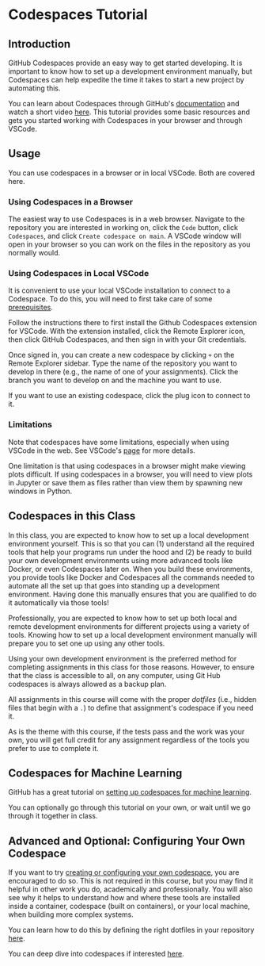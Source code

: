 # Codespaces Tutorial

## Introduction

GitHub Codespaces provide an easy way to get started developing. It is important to know how to set up a development environment manually, but Codespaces can help expedite the time it takes to start a new project by automating this.

You can learn about Codespaces through GitHub's [documentation](https://docs.github.com/en/codespaces/overview) and watch a short video [here](https://docs.github.com/en/codespaces). This tutorial provides some basic resources and gets you started working with Codespaces in your browser and through VSCode.

## Usage

You can use codespaces in a browser or in local VSCode. Both are covered here.

### Using Codespaces in a Browser

The easiest way to use Codespaces is in a web browser. Navigate to the repository you are interested in working on, click the `Code` button, click `Codespaces`, and click `Create codespace on main`. A VSCode window will open in your browser so you can work on the files in the repository as you normally would.

### Using Codespaces in Local VSCode

It is convenient to use your local VSCode installation to connect to a Codespace. To do this, you will need to first take care of some [prerequisites](https://docs.github.com/en/codespaces/developing-in-a-codespace/using-github-codespaces-in-visual-studio-code#prerequisites).

Follow the instructions there to first install the Github Codespaces extension for VSCode. With the extension installed, click the Remote Explorer icon, then click GitHub Codespaces, and then sign in with your Git credentials.

Once signed in, you can create a new codespace by clicking `+` on the Remote Explorer sidebar. Type the name of the repository you want to develop in there (e.g., the name of one of your assignments). Click the branch you want to develop on and the machine you want to use.

If you want to use an existing codespace, click the plug icon to connect to it.

### Limitations

Note that codespaces have some limitations, especially when using VSCode in the web. See VSCode's [page](https://code.visualstudio.com/docs/remote/codespaces) for more details.

One limitation is that using codespaces in a browser might make viewing plots difficult. If using codespaces in a browser, you will need to view plots in Jupyter or save them as files rather than view them by spawning new windows in Python.

## Codespaces in this Class

In this class, you are expected to know how to set up a local development environment yourself. This is so that you can (1) understand all the required tools that help your programs run under the hood and (2) be ready to build your own development environments using more advanced tools like Docker, or even Codespaces later on. When you build these environments, you provide tools like Docker and Codespaces all the commands needed to automate all the set up that goes into standing up a development environment. Having done this manually ensures that you are qualified to do it automatically via those tools!

Professionally, you are expected to know how to set up both local and remote development environments for different projects using a variety of tools. Knowing how to set up a local development environment manually will prepare you to set one up using any other tools.

Using your own development environment is the preferred method for completing assignments in this class for those reasons. However, to ensure that the class is accessible to all, on any computer, using Git Hub codespaces is always allowed as a backup plan.

All assignments in this course will come with the proper *dotfiles* (i.e., hidden files that begin with a `.`) to define that assignment's codespace if you need it.

As is the theme with this course, if the tests pass and the work was your own, you will get full credit for any assignment regardless of the tools you prefer to use to complete it.

## Codespaces for Machine Learning

GitHub has a great tutorial on [setting up codespaces for machine learning](https://docs.github.com/en/codespaces/developing-in-a-codespace/getting-started-with-github-codespaces-for-machine-learning).

You can optionally go through this tutorial on your own, or wait until we go through it together in class.

## Advanced and Optional: Configuring Your Own Codespace

If you want to try [creating or configuring your own codespace](https://docs.github.com/en/codespaces/developing-in-a-codespace/creating-a-codespace-for-a-repository), you are encouraged to do so. This is not required in this course, but you may find it helpful in other work you do, academically and professionally. You will also see why it helps to understand how and where these tools are installed inside a container, codespace (built on containers), or your local machine, when building more complex systems.

You can learn how to do this by defining the right dotfiles in your repository [here](https://docs.github.com/en/codespaces/setting-up-your-project-for-codespaces/adding-a-dev-container-configuration/introduction-to-dev-containers).

You can deep dive into codespaces if interested [here](https://docs.github.com/en/codespaces/getting-started/deep-dive).
